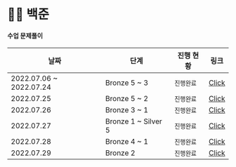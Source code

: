 # 🧑‍💻 백준

#### **수업 문제풀이**

| 날짜                    | 단계                | 진행 현황  | 링크                                                         |
| ----------------------- | ------------------- | ---------- | ------------------------------------------------------------ |
| 2022.07.06 ~ 2022.07.24 | Bronze 5 ~ 3        | `진행완료` | [Click](https://github.com/jejoonlee/baekjoon/tree/master/20220706_20220724) |
| 2022.07.25              | Bronze 5 ~ 2        | `진행완료` | [Click](https://github.com/jejoonlee/baekjoon/tree/master/20220725) |
| 2022.07.26              | Bronze 3 ~ 1        | `진행완료` | [Click](https://github.com/jejoonlee/baekjoon/tree/master/20220726) |
| 2022.07.27              | Bronze 1 ~ Silver 5 | `진행완료` | [Click](https://github.com/jejoonlee/baekjoon/tree/master/20220727) |
| 2022.07.28              | Bronze 4 ~ 1        | `진행완료` | [Click](https://github.com/jejoonlee/baekjoon/tree/master/20220728) |
| 2022.07.29              | Bronze 2            | `진행완료` | [Click](https://github.com/jejoonlee/baekjoon/tree/master/20220729) |

